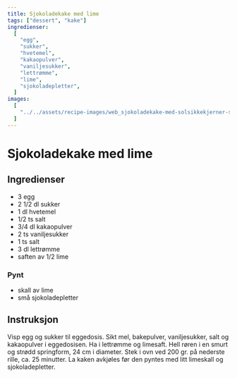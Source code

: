 ```yaml
---
title: Sjokoladekake med lime
tags: ["dessert", "kake"]
ingredienser:
  [
    "egg",
    "sukker",
    "hvetemel",
    "kakaopulver",
    "vaniljesukker",
    "lettrømme",
    "lime",
    "sjokoladepletter",
  ]
images:
  [
    "../../assets/recipe-images/web_sjokoladekake-med-solsikkekjerner-sjokoladekake-med-lime.jpg",
  ]
---
```


# Sjokoladekake med lime

## Ingredienser

- 3 egg
- 2 1/2 dl sukker
- 1 dl hvetemel
- 1/2 ts salt
- 3/4 dl kakaopulver
- 2 ts vaniljesukker
- 1 ts salt
- 3 dl lettrømme
- saften av 1/2 lime

### Pynt

- skall av lime
- små sjokoladepletter

## Instruksjon

Visp egg og sukker til eggedosis. Sikt mel, bakepulver, vaniljesukker, salt og kakaopulver i eggedosisen. Ha i lettrømme og limesaft. Hell røren i en smurt og strødd springform, 24 cm i diameter. Stek i ovn ved 200 gr. på nederste rille, ca. 25 minutter. La kaken avkjøles før den pyntes med litt limeskall og sjokoladepletter.
